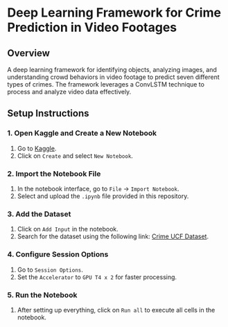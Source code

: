 # Deep Learning Framework for Crime Prediction in Video Footages

## Overview
A deep learning framework for identifying objects, analyzing images, and understanding crowd behaviors in video footage to predict seven different types of crimes. The framework leverages a ConvLSTM technique to process and analyze video data effectively.

## Setup Instructions

### 1. Open Kaggle and Create a New Notebook
1. Go to [Kaggle](https://www.kaggle.com).
2. Click on `Create` and select `New Notebook`.

### 2. Import the Notebook File
1. In the notebook interface, go to `File` -> `Import Notebook`.
2. Select and upload the `.ipynb` file provided in this repository.

### 3. Add the Dataset
1. Click on `Add Input` in the notebook.
2. Search for the dataset using the following link: [Crime UCF Dataset](https://www.kaggle.com/datasets/mission-ai/crimeucfdataset).

### 4. Configure Session Options
1. Go to `Session Options`.
2. Set the `Accelerator` to `GPU T4 x 2` for faster processing.

### 5. Run the Notebook
1. After setting up everything, click on `Run all` to execute all cells in the notebook.


